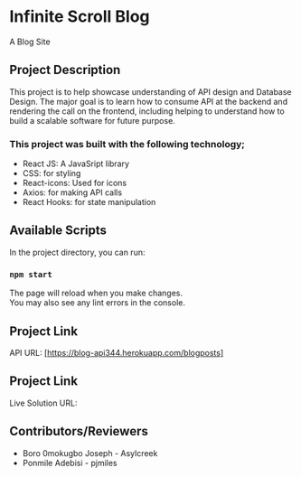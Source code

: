 # Infinite Scroll Blog
A Blog Site

## Project Description
This project is to help showcase understanding of API design and Database Design. The major goal is to learn how to consume API at the backend and rendering the call on the frontend, including helping to understand how to build a scalable software for future purpose.

### This project was built with the following technology;

 * React JS: A JavaSript library
 * CSS: for styling
 * React-icons: Used for icons
 * Axios: for making API calls
 * React Hooks: for state manipulation


## Available Scripts

In the project directory, you can run:

### `npm start`

The page will reload when you make changes.\
You may also see any lint errors in the console.

## Project Link
API URL: [https://blog-api344.herokuapp.com/blogposts]


## Project Link
Live Solution URL: 


## Contributors/Reviewers
 * Boro 0mokugbo Joseph - Asylcreek
 * Ponmile Adebisi - pjmiles
